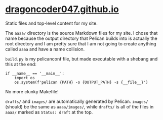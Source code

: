 # [dragoncoder047.github.io](dragoncoder047.github.io)

Static files and top-level content for my site.

The `aaaa/` directory is the source Markdown files for my site. I chose that name because the output directory that Pelican builds into is actually the root directory and I am pretty sure that I am not going to create anything called `aaaa` and have a name collision.

`build.py` is my pelicanconf file, but made executable with a shebang and this at the end:

```py3
if __name__ == '__main__':
    import os
    os.system(f'pelican {PATH} -o {OUTPUT_PATH} -s {__file__}')
```

No more clunky Makefile!

`drafts/` and `images/` are automatically generated by Pelican. `images/` (should) be the same as `aaaa/images/`, while `drafts/` is all of the files in `aaaa/` marked as `Status: draft` at the top.
